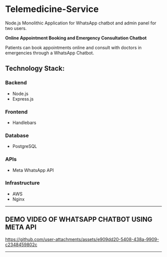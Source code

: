 
# Telemedicine-Service

Node.js Monolithic Application for WhatsApp chatbot and admin panel for two users.

**Online Appointment Booking and Emergency Consultation Chatbot**

Patients can book appointments online and consult with doctors in emergencies through a WhatsApp Chatbot.

## Technology Stack:

### Backend
- Node.js
- Express.js

### Frontend
- Handlebars

### Database
- PostgreSQL

### APIs
- Meta WhatsApp API

### Infrastructure
- AWS
- Nginx

---
## DEMO VIDEO OF WHATSAPP CHATBOT USING META API

https://github.com/user-attachments/assets/e909dd20-5408-438a-9909-c2348459802c

---
